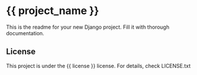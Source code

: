 {{ project_name }}
==================

This is the readme for your new Django project.
Fill it with thorough documentation.

License
-------

This project is under the {{ license }} license.
For details, check LICENSE.txt
